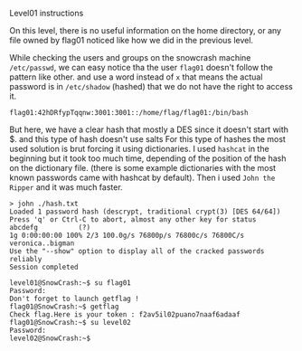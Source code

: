 Level01 instructions

On this level, there is no useful information on the home directory, or any file owned by flag01 noticed like how we did in the previous level.

While checking the users and groups on the snowcrash machine `/etc/passwd`, we can easy notice tha the user `flag01` doesn't follow the pattern like other. and use a word instead of `x` that means the actual password is in `/etc/shadow` (hashed) that we do not have the right to access it.
```
flag01:42hDRfypTqqnw:3001:3001::/home/flag/flag01:/bin/bash
```
But here, we have a clear hash that mostly a DES since it doesn't start with $. and this type of hash doesn't use salts
For this type of hashes the most used solution is brut forcing it using dictionaries.
I used `hashcat` in the beginning but it took too much time, depending of the position of the hash on the dictionary file. (there is some example dictionaries with the most known passwords came with hashcat by default).
Then i used `John the Ripper` and it was much faster.
```
> john ./hash.txt
Loaded 1 password hash (descrypt, traditional crypt(3) [DES 64/64])
Press 'q' or Ctrl-C to abort, almost any other key for status
abcdefg          (?)
1g 0:00:00:00 100% 2/3 100.0g/s 76800p/s 76800c/s 76800C/s veronica..bigman
Use the "--show" option to display all of the cracked passwords reliably
Session completed
```

```
level01@SnowCrash:~$ su flag01
Password:
Don't forget to launch getflag !
flag01@SnowCrash:~$ getflag
Check flag.Here is your token : f2av5il02puano7naaf6adaaf
flag01@SnowCrash:~$ su level02
Password:
level02@SnowCrash:~$
```